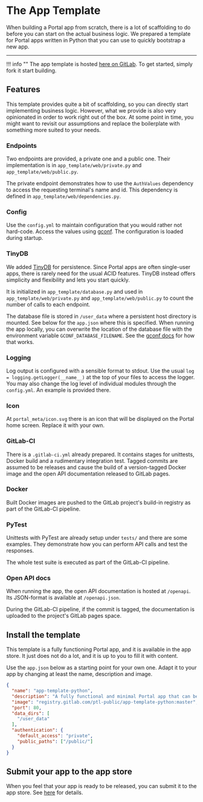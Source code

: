 # The App Template

When building a Portal app from scratch, there is a lot of scaffolding to do
before you can start on the actual business logic.
We prepared a template for Portal apps written in Python that you can use to quickly bootstrap a new app.

---

!!! info ""
    The app template is hosted [here on GitLab](https://gitlab.com/ptl-public/app-template-python).
    To get started, simply fork it start building. 

## Features

This template provides quite a bit of scaffolding, so you can directly start implementing business logic.
However, what we provide is also very opinionated in order to work right out of the box.
At some point in time, you might want to revisit our assumptions 
and replace the boilerplate with something more suited to your needs. 

### Endpoints

Two endpoints are provided, a private one and a public one.
Their implementation is in `app_template/web/private.py` and `app_template/web/public.py`.

The private endpoint demonstrates how to use the `AuthValues` dependency 
to access the requesting terminal's name and id.
This dependency is defined in `app_template/web/dependencies.py`.

### Config

Use the `config.yml` to maintain configuration that you would rather not hard-code.
Access the values using [gconf](https://gitlab.com/max-tet/gconf/).
The configuration is loaded during startup.

### TinyDB

We added [TinyDB](https://tinydb.readthedocs.io/en/latest/index.html) for persistence.
Since Portal apps are often single-user apps, there is rarely need for the usual ACID features.
TinyDB instead offers simplicity and flexibility and lets you start quickly.

It is initialized in `app_template/database.py` and used in `app_template/web/private.py` and `app_template/web/public.py`
to count the number of calls to each endpoint.

The database file is stored in `/user_data` where a persistent host directory is mounted.
See below for the `app.json` where this is specified.
When running the app locally, you can overwrite the location of the database file
with the environment variable `GCONF_DATABASE_FILENAME`.
See the [gconf docs](https://gitlab.com/max-tet/gconf#environment-variables-override) for how that works.

### Logging

Log output is configured with a sensible format to stdout.
Use the usual `log = logging.getLogger(__name__)` at the top of your files to access the logger.
You may also change the log level of individual modules through the `config.yml`.
An example is provided there.

### Icon

At `portal_meta/icon.svg` there is an icon that will be displayed on the Portal home screen.
Replace it with your own.

### GitLab-CI

There is a `.gitlab-ci.yml` already prepared.
It contains stages for unittests, Docker build and a rudimentary integration test.
Tagged commits are assumed to be releases and cause the build of a version-tagged Docker image
and the open API documentation released to GitLab pages.

### Docker

Built Docker images are pushed to the GitLab project's build-in registry
as part of the GitLab-CI pipeline.

### PyTest

Unittests with PyTest are already setup under `tests/` and there are some examples.
They demonstrate how you can perform API calls and test the responses.

The whole test suite is executed as part of the GitLab-CI pipeline.

### Open API docs

When running the app, the open API documentation is hosted at `/openapi`.
Its JSON-format is available at `/openapi.json`.

During the GitLab-CI pipeline, if the commit is tagged,
the documentation is uploaded to the project's GitLab pages space.

## Install the template

This template is a fully functioning Portal app, and it is available in the app store.
It just does not do a lot, and it is up to you to fill it with content.

Use the `app.json` below as a starting point for your own one.
Adapt it to your app by changing at least the name, description and image.

```json
{
  "name": "app-template-python",
  "description": "A fully functional and minimal Portal app that can be used to quickly bootstrap a new app using Python",
  "image": "registry.gitlab.com/ptl-public/app-template-python:master",
  "port": 80,
  "data_dirs": [
    "/user_data"
  ],
  "authentication": {
    "default_access": "private",
    "public_paths": ["/public/"]
  }
}
```

## Submit your app to the app store

When you feel that your app is ready to be released, you can submit it to the app store.
See [here](submitting.md) for details.
